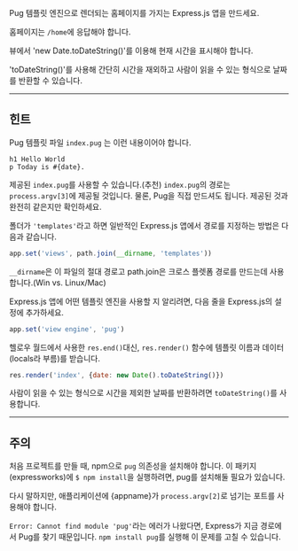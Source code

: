 Pug 템플릿 엔진으로 렌더되는 홈페이지를 가지는 Express.js 앱을 만드세요.

홈페이지는 `/home`에 응답해야 합니다.

뷰에서 'new Date.toDateString()'를 이용해 현재 시간을 표시해야 합니다.

'toDateString()'를 사용해 간단히 시간을 재외하고 사람이 읽을 수 있는 형식으로
날짜를 반환할 수 있습니다.

-----------------------------

## 힌트

Pug 템플릿 파일 `index.pug` 는 이런 내용이어야 합니다.

```pug
h1 Hello World
p Today is #{date}.
```

제공된 `index.pug`를 사용할 수 있습니다.(추천) `index.pug`의 경로는 `process.argv[3]`에 제공될 것입니다.
물론, Pug을 직접 만드셔도 됩니다. 제공된 것과 완전히 같은지만 확인하세요.

폴더가 `'templates'`라고 하면 일반적인 Express.js 앱에서 경로를 지정하는 방법은 다음과 같습니다.

```js
app.set('views', path.join(__dirname, 'templates'))
```

`__dirname`은 이 파일의 절대 경로고 path.join은 크로스 플렛폼 경로를 만드는데 사용합니다.(Win vs. Linux/Mac)

Express.js 앱에 어떤 템플릿 엔진을 사용할 지 알리려면, 다음 줄을 Express.js의
설정에 추가하세요.

```js
app.set('view engine', 'pug')
```

헬로우 월드에서 사용한 `res.end()`대신, `res.render()` 함수에 템플릿 이름과
데이터(locals라 부름)를 받습니다.

```js
res.render('index', {date: new Date().toDateString()})
```

사람이 읽을 수 있는 형식으로 시간을 제외한 날짜를 반환하려면
`toDateString()`를 사용합니다.

--------------------------------

## 주의

처음 프로젝트를 만들 때, npm으로 `pug` 의존성을 설치해야 합니다.
이 패키지(expressworks)에 `$ npm install`을 실행하려면, pug를 설치해둘 필요가 있습니다.

다시 말하지만, 애플리케이션에 {appname}가 `process.argv[2]`로 넘기는 포트를
사용해야 합니다.

`Error: Cannot find module 'pug'`라는 에러가 나왔다면, Express가 지금 경로에서 Pug를 찾기 때문입니다. `npm install pug`를 실행해 이 문제를 고칠 수 있습니다.
